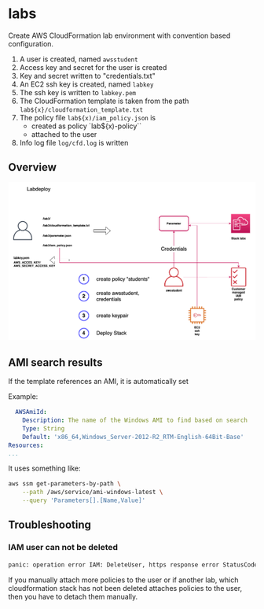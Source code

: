 # labs

Create AWS CloudFormation lab environment with convention based configuration.

1) A user is created, named `awsstudent`
1) Access key and secret for the user is created
1) Key and secret written to "credentials.txt"
1) An EC2 ssh key is created, named `labkey`
1) The ssh key is written to `labkey.pem`
1) The CloudFormation template is taken from the path `lab${x}/cloudformation_template.txt`
1) The policy file `lab${x)/iam_policy.json` is 
    - created as policy `lab${x)-policy``
    - attached to the user
1) Info log file `log/cfd.log` is written

## Overview

![Architecture](img/labdeploy.png)

## AMI search results

If the template references an AMI, it is automatically set

Example:

```yaml
  AWSAmiId:
    Description: The name of the Windows AMI to find based on search
    Type: String
    Default: 'x86_64,Windows_Server-2012-R2_RTM-English-64Bit-Base'
Resources:
...
```

It uses something like:

```bash
aws ssm get-parameters-by-path \
    --path /aws/service/ami-windows-latest \
    --query 'Parameters[].[Name,Value]'
```

## Troubleshooting

### IAM user can not be deleted 

```bash
panic: operation error IAM: DeleteUser, https response error StatusCode: 409, RequestID: bc97e79f-2438-4c9b-bb8b-6e7bd4bf149e, api error DeleteConflict: Cannot delete entity, must detach all policies first.
```

If you manually attach more policies to the user or if another lab, which cloudformation stack has not been deleted attaches policies to the user, then you have to detach them manually.
